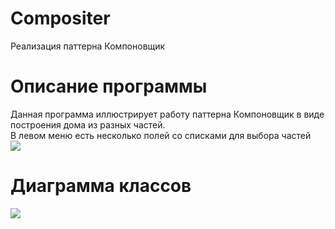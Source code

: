 # Compositer
Реализация паттерна Компоновщик<br>
<h1>Описание программы</h1>
Данная программа иллюстрирует работу паттерна Компоновщик в виде построения дома из разных частей.<br>
В левом меню есть несколько полей со списками для выбора частей<br>
<img src="https://s8.hostingkartinok.com/uploads/images/2020/06/10ed4ab7c91c4007048acdd0187c5276.png">
<br>
<h1>Диаграмма классов</h1>
<img src="https://s8.hostingkartinok.com/uploads/images/2020/06/057e20a73fd4a2e873f83c6ca18ece98.png">
